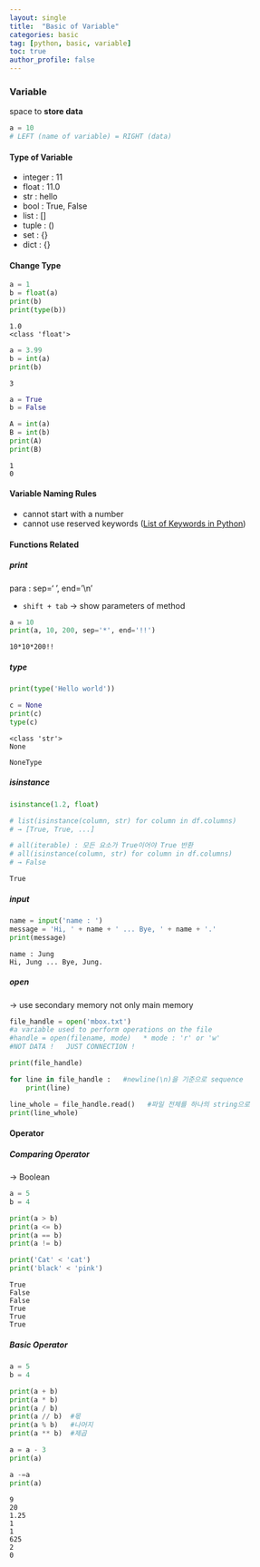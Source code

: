 ```yaml
---
layout: single
title:  "Basic of Variable"
categories: basic
tag: [python, basic, variable]
toc: true
author_profile: false
---
```


### Variable  
space to **store data**  
```python
a = 10
# LEFT (name of variable) = RIGHT (data)
```  

#### Type of Variable
* integer : 11
* float : 11.0
* str : hello
* bool : True, False
* list : []
* tuple : ()
* set : {}
* dict : {}

#### Change Type


```python
a = 1
b = float(a)
print(b)
print(type(b))
```

    1.0
    <class 'float'>
    


```python
a = 3.99
b = int(a)
print(b)
```

    3
    


```python
a = True
b = False

A = int(a)
B = int(b)
print(A)
print(B)
```

    1
    0
    

#### Variable Naming Rules
- cannot start with a number
- cannot use reserved keywords ([List of Keywords in Python](https://www.programiz.com/python-programming/keyword-list))

#### Functions Related
##### print
para : sep=‘ ’, end=’\n’  
* <code>shift + tab</code> → show parameters of method


```python
a = 10
print(a, 10, 200, sep='*', end='!!')
```

    10*10*200!!

##### type


```python
print(type('Hello world'))

c = None
print(c)
type(c)
```

    <class 'str'>
    None
    
    NoneType



##### isinstance


```python
isinstance(1.2, float)

# list(isinstance(column, str) for column in df.columns)
# → [True, True, ...]

# all(iterable) : 모든 요소가 True이어야 True 반환
# all(isinstance(column, str) for column in df.columns)
# → False
```




    True



##### input


```python
name = input('name : ')
message = 'Hi, ' + name + ' ... Bye, ' + name + '.'
print(message)
```

    name : Jung
    Hi, Jung ... Bye, Jung.
    

##### open
→ use secondary memory not only main memory


```python
file_handle = open('mbox.txt')
#a variable used to perform operations on the file
#handle = open(filename, mode)   * mode : 'r' or 'w'
#NOT DATA !   JUST CONNECTION !

print(file_handle)

for line in file_handle :   #newline(\n)을 기준으로 sequence
	print(line)

line_whole = file_handle.read()   #파일 전체를 하나의 string으로
print(line_whole)
```

#### Operator

##### Comparing Operator
→ Boolean


```python
a = 5
b = 4

print(a > b)
print(a <= b)
print(a == b)
print(a != b)

print('Cat' < 'cat')
print('black' < 'pink')
```

    True
    False
    False
    True
    True
    True
    

##### Basic Operator


```python
a = 5
b = 4

print(a + b)
print(a * b)
print(a / b)
print(a // b)  #몫
print(a % b)   #나머지
print(a ** b)  #제곱

a = a - 3
print(a)

a -=a
print(a)
```

    9
    20
    1.25
    1
    1
    625
    2
    0
    
